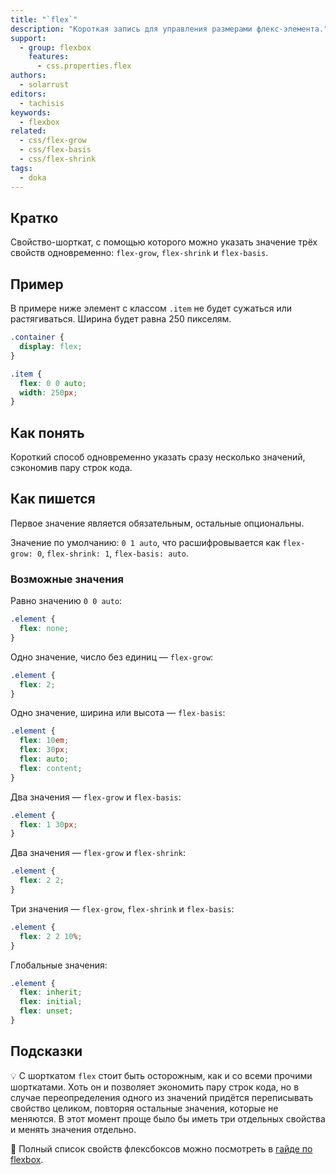 ```yaml
---
title: "`flex`"
description: "Короткая запись для управления размерами флекс-элемента."
support:
  - group: flexbox
    features:
      - css.properties.flex
authors:
  - solarrust
editors:
  - tachisis
keywords:
  - flexbox
related:
  - css/flex-grow
  - css/flex-basis
  - css/flex-shrink
tags:
  - doka
---
```


## Кратко

Свойство-шорткат, с помощью которого можно указать значение трёх свойств одновременно: `flex-grow`, `flex-shrink` и `flex-basis`.

## Пример

В примере ниже элемент с классом `.item` не будет сужаться или растягиваться. Ширина будет равна 250 пикселям.

```css
.container {
  display: flex;
}

.item {
  flex: 0 0 auto;
  width: 250px;
}
```

## Как понять

Короткий способ одновременно указать сразу несколько значений, сэкономив пару строк кода.

## Как пишется

Первое значение является обязательным, остальные опциональны.

Значение по умолчанию: `0 1 auto`, что расшифровывается как `flex-grow: 0`, `flex-shrink: 1`, `flex-basis: auto`.

### Возможные значения

Равно значению `0 0 auto`:

```css
.element {
  flex: none;
}
```

Одно значение, число без единиц — `flex-grow`:

```css
.element {
  flex: 2;
}
```

Одно значение, ширина или высота — `flex-basis`:

```css
.element {
  flex: 10em;
  flex: 30px;
  flex: auto;
  flex: content;
}
```

Два значения — `flex-grow` и `flex-basis`:

```css
.element {
  flex: 1 30px;
}
```

Два значения — `flex-grow` и `flex-shrink`:

```css
.element {
  flex: 2 2;
}
```

Три значения — `flex-grow`, `flex-shrink` и `flex-basis`:

```css
.element {
  flex: 2 2 10%;
}
```

Глобальные значения:

```css
.element {
  flex: inherit;
  flex: initial;
  flex: unset;
}
```

## Подсказки

💡 С шорткатом `flex` стоит быть осторожным, как и со всеми прочими шорткатами. Хоть он и позволяет экономить пару строк кода, но в случае переопределения одного из значений придётся переписывать свойство целиком, повторяя остальные значения, которые не меняются. В этот момент проще было бы иметь три отдельных свойства и менять значения отдельно.

<aside>

📝 Полный список свойств флексбоксов можно посмотреть в [гайде по flexbox](/css/flexbox-guide/).

</aside>
